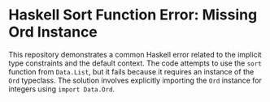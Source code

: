 # Haskell Sort Function Error: Missing Ord Instance

This repository demonstrates a common Haskell error related to the implicit type constraints and the default context. The code attempts to use the `sort` function from `Data.List`, but it fails because it requires an instance of the `Ord` typeclass. The solution involves explicitly importing the `Ord` instance for integers using `import Data.Ord`.